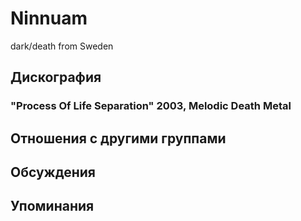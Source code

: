 # Ninnuam

dark/death from Sweden

## Дискография

### "Process Of Life Separation" 2003, Melodic Death Metal




## Отношения с другими группами


## Обсуждения


## Упоминания

